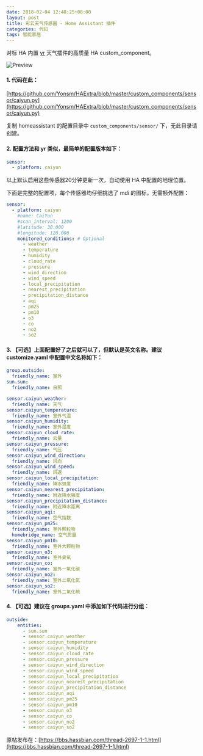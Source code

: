 ```yaml
---
date: 2018-02-04 12:48:25+08:00
layout: post
title: 彩云天气传感器 - Home Assistant 插件
categories: 代码
tags: 智能家居
---
```


对标 HA 内置 [yr](https://www.home-assistant.io/components/sensor.yr/) 天气插件的高质量 HA custom_component。

![Preview](https://bbs.hassbian.com/data/attachment/forum/201802/04/124807tsdxzmuggjt0s508.png)

#### 1. 代码在此：

[https://github.com/Yonsm/HAExtra/blob/master/custom_components/sensor/caiyun.py](https://github.com/Yonsm/HAExtra/blob/master/custom_components/sensor/caiyun.py)

复制 homeassistant 的配置目录中 `custom_components/sensor/` 下，无此目录请创建。

#### 2. 配置方法和 yr 类似，最简单的配置版本如下：

```yaml
sensor:
  - platform: caiyun
```

以上默认启用这些传感器20分钟更新一次，自动使用 HA 中配置的地理位置。

下面是完整的配置项，每个传感器均仔细挑选了 mdi 的图标，无需额外配置：

```yaml
sensor:
  - platform: caiyun
    #name: CaiYun
    #scan_interval: 1200
    #latitude: 30.000
    #longitude: 120.000
    monitored_conditions: # Optional
      - weather
      - temperature
      - humidity
      - cloud_rate
      - pressure
      - wind_direction
      - wind_speed
      - local_precipitation
      - nearest_precipitation
      - precipitation_distance
      - aqi
      - pm25
      - pm10
      - o3
      - co
      - no2
      - so2
```

#### 3. 【可选】上面配置好了之后就可以了，但默认是英文名称。建议 customize.yaml 中配置中文名称如下：

```yaml
group.outside:
  friendly_name: 室外
sun.sun:
  friendly_name: 日照

sensor.caiyun_weather:
  friendly_name: 天气
sensor.caiyun_temperature:
  friendly_name: 室外气温
sensor.caiyun_humidity:
  friendly_name: 室外湿度
sensor.caiyun_cloud_rate:
  friendly_name: 云量
sensor.caiyun_pressure:
  friendly_name: 气压
sensor.caiyun_wind_direction:
  friendly_name: 风向
sensor.caiyun_wind_speed:
  friendly_name: 风速
sensor.caiyun_local_precipitation:
  friendly_name: 降水强度
sensor.caiyun_nearest_precipitation:
  friendly_name: 附近降水强度
sensor.caiyun_precipitation_distance:
  friendly_name: 附近降水距离
sensor.caiyun_aqi:
  friendly_name: 空气指数
sensor.caiyun_pm25:
  friendly_name: 室外颗粒物
  homebridge_name: 空气质量
sensor.caiyun_pm10:
  friendly_name: 室外大颗粒物
sensor.caiyun_o3:
  friendly_name: 室外臭氧
sensor.caiyun_co:
  friendly_name: 室外一氧化碳
sensor.caiyun_no2:
  friendly_name: 室外二氧化氮
sensor.caiyun_so2:
  friendly_name: 室外二氧化硫
```

#### 4. 【可选】建议在 groups.yaml 中添加如下代码进行分组：

```yaml
outside:
    entities:
      - sun.sun
      - sensor.caiyun_weather
      - sensor.caiyun_temperature
      - sensor.caiyun_humidity
      - sensor.caiyun_cloud_rate
      - sensor.caiyun_pressure
      - sensor.caiyun_wind_direction
      - sensor.caiyun_wind_speed
      - sensor.caiyun_local_precipitation
      - sensor.caiyun_nearest_precipitation
      - sensor.caiyun_precipitation_distance
      - sensor.caiyun_aqi
      - sensor.caiyun_pm25
      - sensor.caiyun_pm10
      - sensor.caiyun_o3
      - sensor.caiyun_co
      - sensor.caiyun_no2
      - sensor.caiyun_so2
```

原帖发布在：[https://bbs.hassbian.com/thread-2697-1-1.html](https://bbs.hassbian.com/thread-2697-1-1.html)
